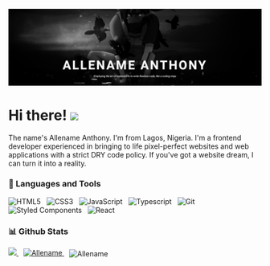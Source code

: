 ![Header](https://github.com/Allename/Allename/blob/main/itachi.png)

# Hi there! <img src="https://raw.githubusercontent.com/MartinHeinz/MartinHeinz/master/wave.gif" width="30px">

The name's Allename Anthony. I'm from Lagos, Nigeria. I'm a frontend developer experienced in bringing to life pixel-perfect websites and web applications with a strict DRY code policy. If you've got a website dream, I can turn it into a reality.  


### 🧰 Languages and Tools

![HTML5](https://img.shields.io/badge/-HTML5-black?logo=html5&style=social)&nbsp;&nbsp;
![CSS3](https://img.shields.io/badge/-CSS3-black?logo=css3&style=social)&nbsp;&nbsp;
![JavaScript](https://img.shields.io/badge/-JavaScript-black?logo=javascript&style=social)&nbsp;&nbsp;
![Typescript](https://img.shields.io/badge/-Typescript-black?logo=typescript&style=social)&nbsp;&nbsp;
![Git](https://img.shields.io/badge/-Git-black?logo=git&style=social)&nbsp;&nbsp;
![Styled Components](https://img.shields.io/badge/-StyledComponents-black?logo=styledcomponents&style=social)&nbsp;&nbsp;
![React](https://img.shields.io/badge/-React-black?logo=react&style=social)&nbsp;&nbsp;
<br />


### 📊 Github Stats

<!--     <div style="display: flex; align-items: center; justify-content: space-between; margin: 0 1rem;"></div>  -->
  <a  align="left" href="https://github.com/Allename/Allename" width="250px">
    <img src="https://github-readme-stats.vercel.app/api?username=Allename&count_private=true&show_icons=true&theme=chartreuse-dark">
<!--     <img align="left" src="https://github-readme-stats.vercel.app/api/top-langs?username=josephokpala&show_icons=true&locale=en&layout=compact&theme=radical"" alt="josephokpala" /> -->
  </a>

  <a  align="right" href="https://github.com/Allename/github-readme-stats" width="250px" style="margin: 0 10px">
<!--     <img src="https://github-readme-stats.vercel.app/api/top-langs/?username=Allename&theme=chartreuse-dark" height="197px"> -->
    <img  src="https://github-readme-stats.vercel.app/api/top-langs?username=Allename&show_icons=true&locale=en&layout=compact&theme=chartreuse-dark" height="197px" alt="Allename" />
  </a>

<img align="center" src="https://github-readme-streak-stats.herokuapp.com/?user=Allename&theme=chartreuse-dark" alt="Allename" />

